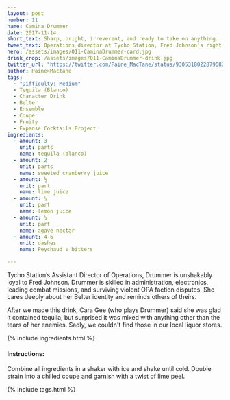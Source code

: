 ```yaml
---
layout: post
number: 11
name: Camina Drummer
date: 2017-11-14
short_text: Sharp, bright, irreverent, and ready to take on anything.
tweet_text: Operations director at Tycho Station, Fred Johnson's right hand, and a multi-skilled Belter badass.
hero: /assets/images/011-CaminaDrummer-card.jpg
drink_crop: /assets/images/011-CaminaDrummer-drink.jpg
twitter_url: "https://twitter.com/Paine_MacTane/status/930531802287968256"
author: Paine×Mactane
tags: 
  - "Difficulty: Medium"
  - Tequila (Blanco)
  - Character Drink
  - Belter
  - Ensemble
  - Coupe
  - Fruity
  - Expanse Cocktails Project
ingredients:
  - amount: 3
    unit: parts
    name: tequila (blanco)
  - amount: 2
    unit: parts
    name: sweeted cranberry juice
  - amount: ½
    unit: part
    name: lime juice
  - amount: ¼
    unit: part
    name: lemon juice
  - amount: ¼
    unit: part
    name: agave nectar
  - amount: 4-6
    unit: dashes
    name: Peychaud's bitters

---
```


Tycho Station’s Assistant Director of Operations, Drummer is unshakably loyal to Fred Johnson. Drummer is skilled in administration, electronics, leading combat missions, and surviving violent OPA faction disputes. She cares deeply about her Belter identity and reminds others of theirs.

After we made this drink, Cara Gee (who plays Drummer) said she was glad it contained tequila, but surprised it was mixed with anything other than the tears of her enemies. Sadly, we couldn't find those in our local liquor stores. 

{% include ingredients.html %}

#### Instructions:

Combine all ingredients in a shaker with ice and shake until cold. Double strain into a chilled coupe and garnish with a twist of lime peel. 

{% include tags.html %}
